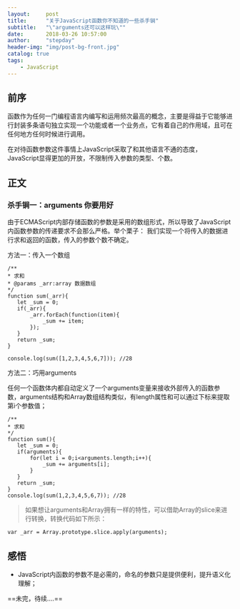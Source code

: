 ```yaml
---
layout:     post
title:      "关于JavaScript函数你不知道的一些杀手锏"
subtitle:   "\"arguments还可以这样玩\""
date:       2018-03-26 10:57:00
author:     "stepday"
header-img: "img/post-bg-front.jpg"
catalog: true
tags:
    - JavaScript
---
```


## 前序
函数作为任何一门编程语言内编写和运用频次最高的概念，主要是得益于它能够进行封装多条语句独立实现一个功能或者一个业务点，它有着自己的作用域，且可在任何地方任何时候进行调用。

在对待函数参数这件事情上JavaScript采取了和其他语言不通的态度，JavaScript显得更加的开放，不限制传入参数的类型、个数。

## 正文
### 杀手锏一：arguments 你要用好
由于ECMAScript内部存储函数的参数是采用的数组形式，所以导致了JavaScript内函数参数的传递要求不会那么严格。举个栗子：
我们实现一个将传入的数据进行求和返回的函数，传入的参数个数不确定。

方法一：传入一个数组

```
/**
* 求和
* @params _arr:array 数据数组
*/
function sum(_arr){
   let _sum = 0;
   if(_arr){
       _arr.forEach(function(item){
           _sum += item;
       });
   }
   return _sum;
}

console.log(sum([1,2,3,4,5,6,7])); //28
```

方法二：巧用arguments

任何一个函数体内都自动定义了一个arguments变量来接收外部传入的函数参数，arguments结构和Array数组结构类似，有length属性和可以通过下标来提取第i个参数值；

```
/**
* 求和
*/
function sum(){
   let _sum = 0;
   if(arguments){
       for(let i = 0;i<arguments.length;i++){
           _sum += arguments[i];
       }
   }
   return _sum;
}
console.log(sum(1,2,3,4,5,6,7)); //28
```
> 如果想让arguments和Array拥有一样的特性，可以借助Array的slice来进行转换，转换代码如下所示：

```
var _arr = Array.prototype.slice.apply(arguments);
```


## 感悟
- JavaScript内函数的参数不是必需的，命名的参数只是提供便利，提升语义化理解；

==未完，待续....==
